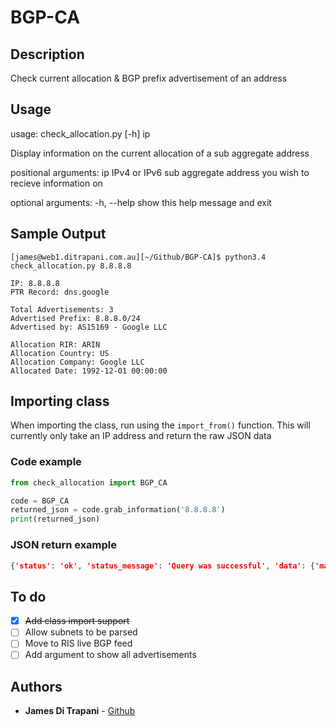 
# BGP-CA
## Description
Check current allocation & BGP prefix advertisement of an address

## Usage
usage: check_allocation.py [-h] ip

Display information on the current allocation of a sub aggregate address

positional arguments:
  ip          IPv4 or IPv6 sub aggregate address you wish to recieve
              information on

optional arguments:
  -h, --help  show this help message and exit

## Sample Output
```
[james@web1.ditrapani.com.au][~/Github/BGP-CA]$ python3.4 check_allocation.py 8.8.8.8

IP: 8.8.8.8
PTR Record: dns.google

Total Advertisements: 3
Advertised Prefix: 8.8.8.0/24
Advertised by: AS15169 - Google LLC

Allocation RIR: ARIN
Allocation Country: US
Allocation Company: Google LLC
Allocated Date: 1992-12-01 00:00:00
```

## Importing class
When importing the class, run using the `import_from()` function. This will currently only take an IP address and return the raw JSON data

### Code example
```python
from check_allocation import BGP_CA

code = BGP_CA
returned_json = code.grab_information('8.8.8.8')
print(returned_json)
```

### JSON return example
```json
{'status': 'ok', 'status_message': 'Query was successful', 'data': {'maxmind': {'city': None, 'country_code': 'US'}, 'iana_assignment': {'description': 'Administered by ARIN', 'date_assigned': None, 'assignment_status': 'legacy', 'whois_server': 'whois.arin.net'}, 'rir_allocation': {'country_code': 'US', 'ip': '8.0.0.0', 'allocation_status': 'allocated', 'date_allocated': '1992-12-01 00:00:00', 'prefix': '8.0.0.0/9', 'cidr': 9, 'rir_name': 'ARIN'}, 'ip': '8.8.8.8', 'prefixes': [{'asn': {'asn': 15169, 'description': 'Google LLC', 'country_code': 'US', 'name': 'GOOGLE'}, 'country_code': 'US', 'name': 'LVLT-GOGL-8-8-8', 'ip': '8.8.8.0', 'description': 'Google LLC', 'prefix': '8.8.8.0/24', 'cidr': 24}, {'asn': {'asn': 3356, 'description': 'Level 3 Parent, LLC', 'country_code': 'US', 'name': 'LEVEL3'}, 'country_code': 'US', 'name': 'LVLT-ORG-8-8', 'ip': '8.0.0.0', 'description': 'Level 3 Parent, LLC', 'prefix': '8.0.0.0/12', 'cidr': 12}, {'asn': {'asn': 3356, 'description': 'Level 3 Parent, LLC', 'country_code': 'US', 'name': 'LEVEL3'}, 'country_code': 'US', 'name': 'LVLT-ORG-8-8', 'ip': '8.0.0.0', 'description': 'Level 3 Parent, LLC', 'prefix': '8.0.0.0/9', 'cidr': 9}], 'ptr_record': 'dns.google'}, '@meta': {'api_version': 1, 'time_zone': 'UTC', 'execution_time': '117.72 ms'}}
```

## To do
- [x] ~~Add class import support~~
- [ ] Allow subnets to be parsed
- [ ] Move to RIS live BGP feed
- [ ] Add argument to show all advertisements

## Authors
* **James Di Trapani** - [Github](https://github.com/jamesditrapani)

